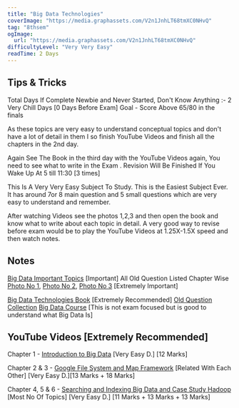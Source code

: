```yaml
---
title: "Big Data Technologies"
coverImage: "https://media.graphassets.com/V2n1JnhLT68tmXC0NHvQ"
tag: "8thsem"
ogImage:
  url: "https://media.graphassets.com/V2n1JnhLT68tmXC0NHvQ"
difficultyLevel: "Very Very Easy"
readTime: 2 Days
---
```


<!-- @format -->

## Tips & Tricks

Total Days If Complete Newbie and Never Started, Don't Know Anything :- 2 Very Chill Days [0 Days Before Exam]
Goal - Score Above 65/80 in the finals

As these topics are very easy to understand conceptual topics and don't have a lot of detail in them I so finish YouTube Videos and finish all the chapters in the 2nd day.

Again See The Book in the third day with the YouTube Videos again, You need to see what to write in the Exam .
Revision Will Be Finished If You Wake Up At 5 till 11:30 [3 times]

This Is A Very Very Easy Subject To Study. This is the Easiest Subject Ever. It has around 7or 8 main question and 5 small questions which are very easy to understand and remember.

After watching Videos see the photos 1,2,3 and then open the book and know what to write about each topic in detail.
A very good way to revise before exam would be to play the YouTube Videos at 1.25X-1.5X speed and then watch notes.

## Notes

[Big Data Important Topics](https://drive.google.com/file/d/1uj2XRHquKSFjNwJJsfX3WLjPHsFdlfmW/view) [Important]
All Old Question Listed Chapter Wise [Photo No 1](https://drive.google.com/file/d/1HHpbeusPbExFBqcH0jlZS5U1A8QKzaq6/view), [Photo No 2](https://drive.google.com/file/d/1Kh11kvs_ssYRvQ3e0cLucBXrymGs8OB_/view), [Photo No 3](https://drive.google.com/file/d/1tgUfRogydN7_kJNiFuKbBTCfYLbkTQT3/view) [Extremely Important]

[Big Data Technologies Book](https://drive.google.com/file/d/1uj2XRHquKSFjNwJJsfX3WLjPHsFdlfmW/view) [Extremely Recommended]
[Old Question Collection](https://drive.google.com/file/d/1kwvWBGMwIvVUlGeapinb5991zbTI7l50/view)
[Big Data Course](https://www.youtube.com/playlist?list=PLPIwNooIb9vi4f8tVkzLnr1tll6Pubbqh) [This is not exam focused but is good to understand what Big Data Is]

## YouTube Videos [Extremely Recommended]

Chapter 1 - [Introduction to Big Data](https://www.youtube.com/playlist?list=PLAXUYU7PbJhhMeXgPvny8ivAcIeeowPkj) [Very Easy D.] [12 Marks]

Chapter 2 & 3 - [Google File System and Map Framework](https://www.youtube.com/playlist?list=PLAXUYU7PbJhjoqdE-SGbBIl2jU-XBtZpP) [Related With Each Other] [Very Easy D.][13 Marks + 18 Marks]

Chapter 4, 5 & 6 - [Searching and Indexing Big Data and Case Study Hadoop](https://www.youtube.com/playlist?list=PLAXUYU7PbJhiKA3sifxNrb4Lixt8ECeNK) [Most No Of Topics] [Very Easy D.] [11 Marks + 13 Marks + 13 Marks]
